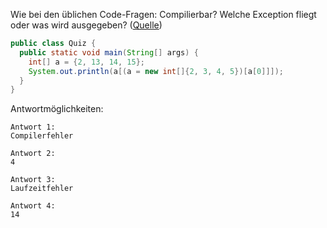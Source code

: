Wie bei den üblichen Code-Fragen: Compilierbar? Welche Exception fliegt oder was wird ausgegeben? ([Quelle](http://www.java-forum.org/plauderecke/22639-java-quiz-79.html#post906360))

```java
public class Quiz {
  public static void main(String[] args) {
    int[] a = {2, 13, 14, 15};
    System.out.println(a[(a = new int[]{2, 3, 4, 5})[a[0]]]);
  }
}
```

Antwortmöglichkeiten:

```
Antwort 1:
Compilerfehler

Antwort 2:
4

Antwort 3:
Laufzeitfehler

Antwort 4:
14
```